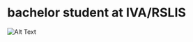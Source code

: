 # bachelor student at IVA/RSLIS
![Alt Text](https://github.com/praqma-training/dst4l/blob/master/TheStudents/14725722_10154541216998286_5440423656377051495_n.jpg?raw=true)
